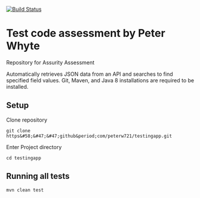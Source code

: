 [![Build Status](https://app.travis-ci.com/peterw721/testingapp.svg?branch=main)](https://app.travis-ci.com/peterw721/testingapp)

# Test code assessment by Peter Whyte 

Repository for Assurity Assessment 

Automatically retrieves JSON data from an API and searches to find specified field values.
Git, Maven, and Java 8 installations are required to be installed.

## Setup

Clone repository

    git clone https&#58;&#47;&#47;github&period;com/peterw721/testingapp.git

Enter Project directory

    cd testingapp

## Running all tests

    mvn clean test
